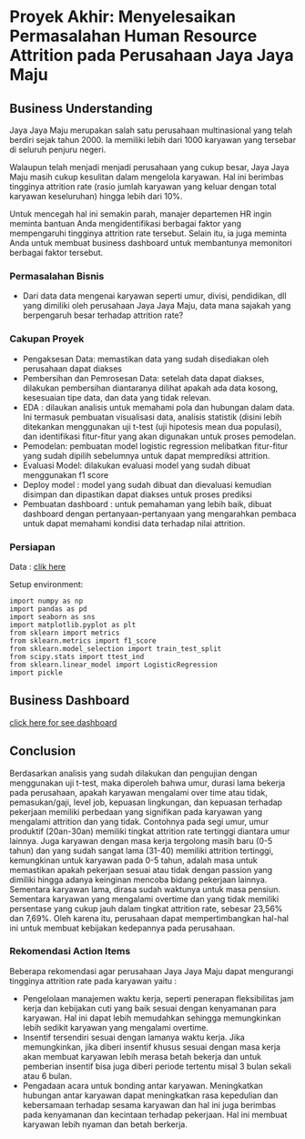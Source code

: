 # Proyek Akhir: Menyelesaikan Permasalahan Human Resource Attrition pada Perusahaan Jaya Jaya Maju 

## Business Understanding
Jaya Jaya Maju merupakan salah satu perusahaan multinasional yang telah berdiri sejak tahun 2000. Ia memiliki lebih dari 1000 karyawan yang tersebar di seluruh penjuru negeri.

Walaupun telah menjadi menjadi perusahaan yang cukup besar, Jaya Jaya Maju masih cukup kesulitan dalam mengelola karyawan. Hal ini berimbas tingginya attrition rate (rasio jumlah karyawan yang keluar dengan total karyawan keseluruhan) hingga lebih dari 10%.

Untuk mencegah hal ini semakin parah, manajer departemen HR ingin meminta bantuan Anda mengidentifikasi berbagai faktor yang mempengaruhi tingginya attrition rate tersebut. Selain itu, ia juga meminta Anda untuk membuat business dashboard untuk membantunya memonitori berbagai faktor tersebut.

### Permasalahan Bisnis

- Dari data data mengenai karyawan seperti umur, divisi, pendidikan, dll yang dimiliki oleh perusahaan Jaya Jaya Maju, data mana sajakah yang berpengaruh besar terhadap attrition rate?

### Cakupan Proyek

- Pengaksesan Data:  memastikan data yang sudah disediakan oleh perusahaan dapat diakses
- Pembersihan dan Pemrosesan Data: setelah data dapat diakses, dilakukan pembersihan diantaranya dilihat apakah ada data kosong, kesesuaian tipe data, dan data yang tidak relevan. 
- EDA : dilaukan analisis untuk memahami pola dan hubungan dalam data. Ini termasuk pembuatan visualisasi data, analisis statistik (disini lebih ditekankan menggunakan uji t-test (uji hipotesis mean dua populasi), dan identifikasi fitur-fitur yang akan digunakan untuk proses pemodelan. 
- Pemodelan: pembuatan model logistic regression melibatkan fitur-fitur yang sudah dipilih sebelumnya untuk dapat memprediksi attrition. 
- Evaluasi Model: dilakukan evaluasi model yang sudah dibuat menggunakan f1 score
- Deploy model : model yang sudah dibuat dan dievaluasi kemudian disimpan dan dipastikan dapat diakses untuk proses prediksi
- Pembuatan dashboard : untuk pemahaman yang lebih baik, dibuat dashboard dengan pertanyaan-pertanyaan yang mengarahkan pembaca untuk dapat memahami kondisi data terhadap nilai attrition. 

### Persiapan

Data : [clik here](https://github.com/dicodingacademy/dicoding_dataset/tree/main/employee)

Setup environment:

```
import numpy as np
import pandas as pd
import seaborn as sns
import matplotlib.pyplot as plt
from sklearn import metrics
from sklearn.metrics import f1_score
from sklearn.model_selection import train_test_split
from scipy.stats import ttest_ind
from sklearn.linear_model import LogisticRegression
import pickle
```

## Business Dashboard

[click here for see dashboard](https://public.tableau.com/views/HRAttrition_17074180828750/HRAttrition?:language=en-US&:display_count=n&:origin=viz_share_link)

## Conclusion
Berdasarkan analisis yang sudah dilakukan dan pengujian dengan menggunakan uji t-test, maka diperoleh bahwa umur, durasi lama bekerja pada perusahaan, apakah karyawan mengalami over time atau tidak, pemasukan/gaji, level job, kepuasan lingkungan, dan kepuasan terhadap pekerjaan memiliki perbedaan yang signifikan pada karyawan yang mengalami attrition dan yang tidak. Contohnya pada segi umur, umur produktif (20an-30an) memiliki tingkat attrition rate tertinggi diantara umur lainnya. Juga karyawan dengan masa kerja tergolong masih baru (0-5 tahun) dan yang sudah sangat lama (31-40) memiliki attrition tertinggi, kemungkinan untuk karyawan pada 0-5  tahun, adalah masa untuk memastikan apakah pekerjaan sesuai atau tidak dengan passion yang dimiliki hingga adanya keinginan mencoba bidang pekerjaan lainnya. Sementara karyawan lama, dirasa sudah waktunya untuk masa pensiun. Sementara karyawan yang mengalami overtime dan yang tidak memiliki persentase yang cukup jauh dalam tingkat attrition rate, sebesar 23,56% dan 7,69%. Oleh karena itu, perusahaan dapat mempertimbangkan hal-hal ini untuk membuat kebijakan kedepannya pada perusahaan. 

### Rekomendasi Action Items 

Beberapa rekomendasi agar perusahaan Jaya Jaya Maju dapat mengurangi tingginya attrition rate pada karyawan yaitu : 

- Pengelolaan manajemen waktu kerja, seperti penerapan fleksibilitas jam kerja dan kebijakan cuti yang baik sesuai dengan kenyamanan para karyawan. Hal ini dapat lebih memudahkan sehingga memungkinkan lebih sedikit karyawan yang mengalami overtime.
- Insentif tersendiri sesuai dengan lamanya waktu kerja. Jika memungkinkan, jika diberi insentif khusus sesuai dengan masa kerja akan membuat karyawan lebih merasa betah bekerja dan untuk pemberian insentif bisa juga diberi periode tertentu misal 3 bulan sekali atau 6 
 bulan.
- Pengadaan acara untuk bonding antar karyawan. Meningkatkan hubungan antar karyawan dapat meningkatkan rasa kepedulian dan kebersamaan terhadap sesama karyawan dan hal ini juga berimbas pada kenyamanan dan kecintaan terhadap pekerjaan. Hal ini membuat karyawan lebih nyaman dan betah berkerja.  
